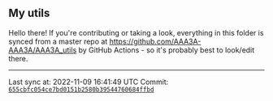 ## My utils

Hello there! If you're contributing or taking a look, everything in this folder
is synced from a master repo at https://github.com/AAA3A-AAA3A/AAA3A_utils by GitHub Actions -
so it's probably best to look/edit there.

---

Last sync at: 2022-11-09 16:41:49 UTC
Commit: [`655cbfc054ce7bd0151b2580b39544760684ffbd`](https://github.com/AAA3A-AAA3A/AAA3A_utils/commit/655cbfc054ce7bd0151b2580b39544760684ffbd)
